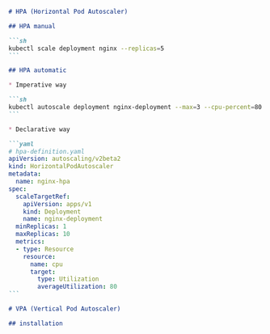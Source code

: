 ````markdown
# HPA (Horizontal Pod Autoscaler) 

## HPA manual

```sh
kubectl scale deployment nginx --replicas=5
```

## HPA automatic

* Imperative way

```sh
kubectl autoscale deployment nginx-deployment --max=3 --cpu-percent=80
```

* Declarative way

```yaml
# hpa-definition.yaml
apiVersion: autoscaling/v2beta2
kind: HorizontalPodAutoscaler
metadata:
  name: nginx-hpa
spec:
  scaleTargetRef:
    apiVersion: apps/v1
    kind: Deployment
    name: nginx-deployment
  minReplicas: 1
  maxReplicas: 10
  metrics:
  - type: Resource
    resource:
      name: cpu
      target:
        type: Utilization
        averageUtilization: 80
```

# VPA (Vertical Pod Autoscaler)

## installation


````
